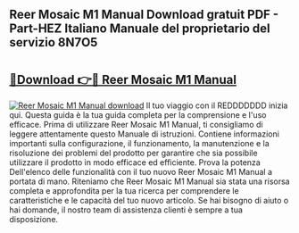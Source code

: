 ## Reer Mosaic M1 Manual Download gratuit PDF - Part-HEZ Italiano Manuale del proprietario del servizio 8N7O5

# <h2><a href="http://dfg8m6.blite.top/?on=Reer+Mosaic+M1+Manual">🔗Download 👉🔴 Reer Mosaic M1 Manual</a></h2>

[![Reer Mosaic M1 Manual download](https://i.imgur.com/lujVjoI.png)](http://dfg8m6.blite.top/?on=Reer+Mosaic+M1+Manual)
Il tuo viaggio con il REDDDDDDD inizia qui. Questa guida è la tua guida completa per la comprensione e l'uso efficace. Prima di utilizzare Reer Mosaic M1 Manual, ti consigliamo di leggere attentamente questo Manuale di istruzioni. Contiene informazioni importanti sulla configurazione, il funzionamento, la manutenzione e la risoluzione dei problemi del prodotto per garantire che sia possibile utilizzare il prodotto in modo efficace ed efficiente. Prova la potenza Dell'elenco delle funzionalità con il tuo nuovo Reer Mosaic M1 Manual a portata di mano. Riteniamo che Reer Mosaic M1 Manual sia stata una risorsa completa e approfondita per la tua ricerca per comprendere le caratteristiche e le capacità del tuo nuovo articolo. Se hai bisogno di aiuto o hai domande, il nostro team di assistenza clienti è sempre a tua disposizione.
